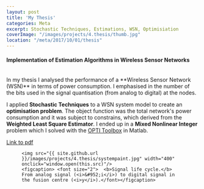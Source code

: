 ```yaml
---
layout: post
title: 'My Thesis'
categories: Meta
excerpt: Stochastic Techniques, Estimations, WSN, Optimisiation
coverImage: "/images/projects/4.thesis/thumb.jpg"
location: "/meta/2017/10/01/thesis"
---
```



#### Implementation of Estimation Algorithms in Wireless Sensor Networks
 
<br />
In my thesis I analysed the performance of a **Wireless Sensor Network (WSN)** in terms of power consumption. 
I emphasised in the number of the bits used in the signal quantisation (from analog to digital) at the nodes.

I applied **Stochastic Techniques** to a WSN system model to create an **optimisation problem**.
The object function was the total network's power consumption and it was subject to constrains, which derived from the **Weighted Least Square Estimator**.
I ended up in a **Mixed Nonlinear Integer** problem which I solved with the [OPTI Toolbox](https://www.inverseproblem.co.nz/OPTI/) in Matlab.


[Link to pdf](https://www.e-ce.uth.gr/wp-content/uploads/formidable/%CE%A0%CE%B1%CF%85%CE%BB%CE%AF%CE%B4%CE%B7%CF%82_%CE%A7%CE%B1%CF%81%CE%AF%CE%BB%CE%B1%CE%BF%CF%82.pdf)



<figure>
	
	<img src="{{ site.github.url }}/images/projects/4.thesis/systempaint.jpg" width="400" onclick="window.open(this.src)"/>
	<figcaption> <font size="2">  <b>Signal life cycle.</b> From analog signal (<i>&#952;i</i>) to digital signal in the fusion centre (<i>y</i>).</font></figcaption>
	
</figure>






